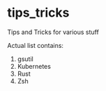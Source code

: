 # tips_tricks
Tips and Tricks for various stuff

Actual list contains:

1. gsutil
1. Kubernetes
1. Rust
1. Zsh
